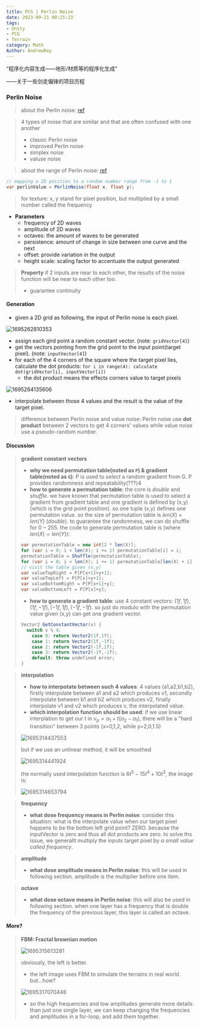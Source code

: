 ```yaml
---
title: PCG | Perlin Noise
date: 2023-09-21 00:25:23
tags:
- Unity
- PCG
- Terrain
category: Math
Author: AndrewRey
---
```


“程序化内容生成——地形/材质等的程序化生成”

——关于一些剑走偏锋的项目历程

<!--more-->

### Perlin Noise

> about the Perlin noise: [ref](https://rtouti.github.io/graphics/perlin-noise-algorithm)

> 4 types of noise that are similar and that are often confused with one another
>
> - classic Perlin noise
> - improved Perlin noise
> - simplex noise
> - valuse noise

> about the range of Perlin noise: [ref](https://digitalfreepen.com/2017/06/20/range-perlin-noise.html)

```csharp
// mapping a 2D position to a random number range from -1 to 1
var perlinValue = PerlinNoise(float x, float y);
```

> for texture: x, y stand for pixel position, but multiplied by a small number called the frequency

- **Parameters**
  - frequency of 2D waves
  - amplitude of 2D waves
  - octaves: the amount of waves to be generated
  - persistence: amount of change in size between one curve and the next
  - offset: provide variation in the output
  - height scale: scaling factor to accentuate the output generated

> **Property**
> if 2 inputs are near to each other, the results of the noise function will be near to each other too.
>
> - guarantee continuity

#### Generation

- given a 2D grid as following, the input of Perlin noise is each pixel.

![1695262810353](1695262810353.png)

- assign each gird point a random constant vector. (note: `gridVector[4]`)
- get the vectors pointing from the grid point to the input point(target pixel). (note: `inputVector[4]`)
- for each of the 4 corners of the square where the target pixel lies, calculate the dot products: `for i in range(4): calculate dot(gridVector[i], inputVector[i])`
  - the dot product means the effects corners value to target pixels

![1695264135606](1695264135606.png)

- interpolate between those 4 values and the result is the value of the target pixel.

> difference between Perlin noise and value noise:
> Perlin noise use **dot product** between 2 vectors to get 4 corners' values while value noise use a pseudo-random number.

#### Discussion

> **gradient constant vectors**
>
> - **why we need permutation table(noted as `P`) & gradient table(noted as `G`)**: P is used to *select* a random gradient from G. P provides randomness and repeatability(???)4
> - **how to generate a permutation table**: the core is *double* and *shuffle*. we have known that permutation table is used to select a gradient from gradient table and one gradient is defined by (x,y) (which is the grid point position). so one tuple (x,y) defines one permutation value. so the size of permutation table is $len(X)\times len(Y)$ (*double*). to guarantee the randomness, we can do shuffle for $0-255$. the code to generate permutation table is (where $len(X) = len(Y)$):
>
> ```csharp
> var permutationTable = new int[2 * len(X)];
> for (var i = 0; i < len(X); i += 1) permutationTable[i] = i;
> permutationTable = Shuffle(permutationTable);
> for (var i = 0; i < len(X); i += 1) permutationTable[len(X) + i] = permutationTable[i];
> // visit the table given (x,y)
> var valueTopRight = P[P[x+1]+y+1];
> var valueTopLeft = P[P[x]+y+1];
> var valueBottomRight = P[P[x+1]+y];
> var valueBottomLeft = P[P[x]+y];
> ```
>
> - **how to generate a gradient table**: use 4 constant vectors: $(1f,1f), (1f, -1f), (-1f, 1f), (-1f, -1f)$. so just do modulo with the permutation value given (x,y) can get one gradient vector.
>
> ```csharp
> Vector2 GetConstantVector(v) {
>   switch v % 4:
>     case 0: return Vector2(1f,1f);
>     case 1: return Vector2(1f,-1f);
>     case 2: return Vector2(-1f,1f);
>     case 3: return Vector2(-1f,-1f);
>     default: throw undefined error;
> }
> ```

> **interpolation**
>
> - **how to interpotate between such 4 values**: 4 values (a1,a2,b1,b2), firstly interpolate between a1 and a2 which produces v1, secondly interpolate between b1 and b2 which produces v2, finally interpolate v1 and v2 which produces v, the interpolated value.
> - **which interpolation function should be used**: if we use linear interplation to get our $t$ in $v_p = a_1 + t (a_2 - a_1)$, there will be a "hard transition" between 3 points (x=0,1,2, while y=2,0,1.5)
>
> ![1695314437553](1695314437553.png)
>
> but if we use an unlinear method, it will be smoothed
>
> ![1695314441924](1695314441924.png)
>
> the normally used interpolation function is $6t^5 - 15t^4 + 10t^3$, the image is:
>
> ![1695314653794](1695314653794.png)

> **frequency**
>
> - **what dose frequency means in Perlin noise**: consider this situation: what is the interpolate value when our target pixel happens to be the bottom left grid point? ZERO. because the inputVector is zero and thus all dot products are zero. to solve ths issue, we generallt multiply the inputs target pixel by *a small value called frequency*.

> **amplitude**
>
> - **what dose amplitude means in Perlin noise**: this will be used in following section. amplitude is the multiplier before one item.

> **octave**
>
> - **what dose octave means in Perlin noise**: this will also be used in following section. when one layer has a frequency that is double the frequency of the previous layer, this layer is called an octave.

#### More?

> **FBM: Fractal brownian motion**
>
> ![1695315613281](1695315613281.png)
>
> obviously, the left is better.
>
> - the left image uses FBM to simulate the terrains in real world. but...how?
>
> ![1695317070446](1695317070446.png)
>
> - so the high frequencies and low amplitudes generate more details than just one single layer, we can keep changing the frequencies and amplitudes in a for-loop, and add them together.
